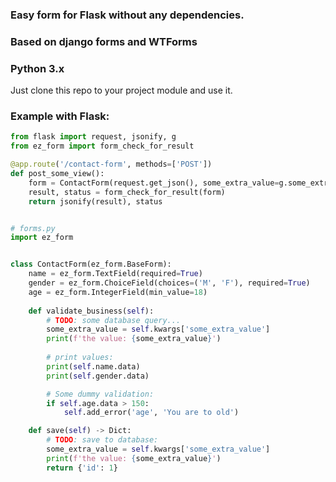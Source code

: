 ### Easy form for Flask without any dependencies.

### Based on django forms and WTForms

### Python 3.x

Just clone this repo to your project module and use it.

### Example with Flask:
```python
from flask import request, jsonify, g
from ez_form import form_check_for_result

@app.route('/contact-form', methods=['POST'])
def post_some_view():
    form = ContactForm(request.get_json(), some_extra_value=g.some_extra_value)
    result, status = form_check_for_result(form)
    return jsonify(result), status


# forms.py
import ez_form


class ContactForm(ez_form.BaseForm):
    name = ez_form.TextField(required=True)
    gender = ez_form.ChoiceField(choices=('M', 'F'), required=True)
    age = ez_form.IntegerField(min_value=18)
    
    def validate_business(self):
        # TODO: some database query...
        some_extra_value = self.kwargs['some_extra_value']
        print(f'the value: {some_extra_value}')
        
        # print values:
        print(self.name.data)
        print(self.gender.data)

        # Some dummy validation:
        if self.age.data > 150:
            self.add_error('age', 'You are to old')

    def save(self) -> Dict:
        # TODO: save to database:
        some_extra_value = self.kwargs['some_extra_value']
        print(f'the value: {some_extra_value}')
        return {'id': 1}
```
